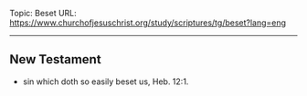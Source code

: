 Topic: Beset
URL: https://www.churchofjesuschrist.org/study/scriptures/tg/beset?lang=eng

---

## New Testament

- sin which doth so easily beset us, Heb. 12:1.

